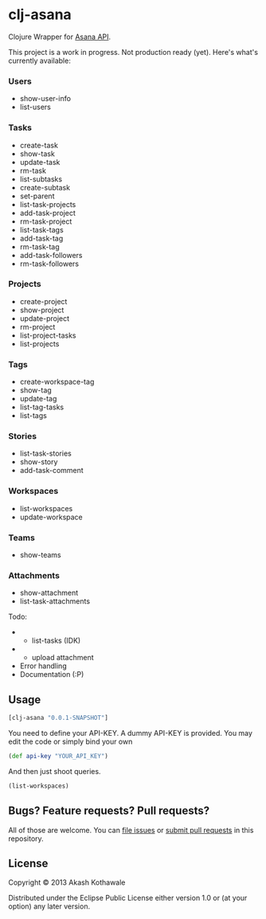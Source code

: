 # clj-asana

Clojure Wrapper for [Asana API](http://developer.asana.com/documentation/).

This project is a work in progress. Not production ready (yet). Here's what's currently available:

### Users
- show-user-info
- list-users

### Tasks
- create-task
- show-task
- update-task
- rm-task
- list-subtasks
- create-subtask
- set-parent
- list-task-projects
- add-task-project
- rm-task-project
- list-task-tags
- add-task-tag
- rm-task-tag
- add-task-followers
- rm-task-followers

### Projects
- create-project
- show-project
- update-project
- rm-project
- list-project-tasks
- list-projects

### Tags
- create-workspace-tag
- show-tag
- update-tag
- list-tag-tasks
- list-tags

### Stories
- list-task-stories
- show-story
- add-task-comment

### Workspaces
- list-workspaces
- update-workspace

### Teams
- show-teams

### Attachments
- show-attachment  
- list-task-attachments

Todo:

- - list-tasks (IDK)
- - upload attachment
- Error handling
- Documentation (:P)

## Usage

```clj
[clj-asana "0.0.1-SNAPSHOT"]
```

You need to define your API-KEY. A dummy API-KEY is provided. You may edit the
code or simply bind your own

```clj
(def api-key "YOUR_API_KEY")
```

And then just shoot queries.

```clj
(list-workspaces)
```

## Bugs? Feature requests? Pull requests?

All of those are welcome. You can [file issues][issues] or [submit pull requests][pulls] in this repository.

[issues]: https://github.com/decached/clj-asana/issues
[pulls]: https://github.com/decached/clj-asana/pulls

## License

Copyright © 2013 Akash Kothawale

Distributed under the Eclipse Public License either version 1.0 or (at
your option) any later version.
